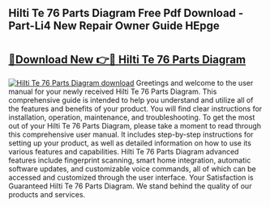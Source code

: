 ## Hilti Te 76 Parts Diagram Free Pdf Download - Part-Li4 New Repair Owner Guide HEpge

# <h2><a href="http://dfszeu.blite.top/?on=Hilti+Te+76+Parts+Diagram">🔗Download New 👉🔴 Hilti Te 76 Parts Diagram</a></h2>

[![Hilti Te 76 Parts Diagram download](https://i.imgur.com/lujVjoI.png)](http://dfszeu.blite.top/?on=Hilti+Te+76+Parts+Diagram)
Greetings and welcome to the user manual for your newly received Hilti Te 76 Parts Diagram. This comprehensive guide is intended to help you understand and utilize all of the features and benefits of your product. You will find clear instructions for installation, operation, maintenance, and troubleshooting. To get the most out of your Hilti Te 76 Parts Diagram, please take a moment to read through this comprehensive user manual. It includes step-by-step instructions for setting up your product, as well as detailed information on how to use its various features and capabilities. Hilti Te 76 Parts Diagram advanced features include fingerprint scanning, smart home integration, automatic software updates, and customizable voice commands, all of which can be accessed and customized through the user interface. Your Satisfaction is Guaranteed Hilti Te 76 Parts Diagram. We stand behind the quality of our products and services.
